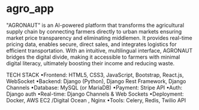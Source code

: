 # agro_app
"AGRONAUT" is an AI-powered platform that transforms the agricultural supply chain by connecting farmers directly to urban markets ensuring market price transparency and eliminating middlemen. It provides real-time pricing data, enables secure, direct sales, and integrates logistics for efficient transportation.
With an intuitive, multilingual interface, AGRONAUT bridges the digital divide, making it accessible to farmers with minimal digital literacy, ultimately boosting their income and reducing waste.

TECH STACK
 •Frontend: HTML5, CSS3, JavaScript, Bootstrap, React.js, WebSocket
 •Backend: Django (Python), Django Rest Framework, Django Channels
 •Database: MySQL (or MariaDB)
 •Payment: Stripe API
 •Auth: Django auth
 •Real-time: Django Channels & Web Sockets
 •Deployment: Docker, AWS EC2 /Digital Ocean , Nginx
 •Tools: Celery, Redis, Twilio API
